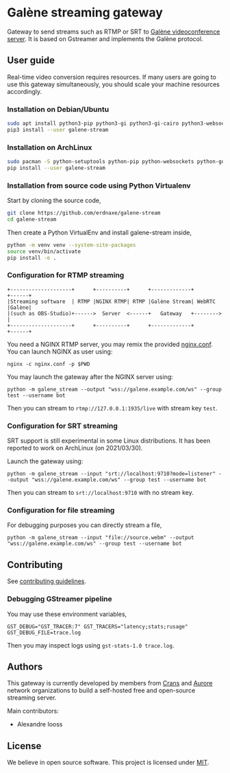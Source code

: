# Galène streaming gateway

Gateway to send streams such as RTMP or SRT to
[Galène videoconference server](https://galene.org/).
It is based on Gstreamer and implements the Galène protocol.

## User guide

Real-time video conversion requires resources. If many users are going to use
this gateway simultaneously, you should scale your machine resources
accordingly.

### Installation on Debian/Ubuntu

```bash
sudo apt install python3-pip python3-gi python3-gi-cairo python3-websockets gir1.2-gst-plugins-bad-1.0 gstreamer1.0-plugins-good gstreamer1.0-plugins-bad gstreamer1.0-nice
pip3 install --user galene-stream
```

### Installation on ArchLinux

```bash
sudo pacman -S python-setuptools python-pip python-websockets python-gobject gobject-introspection gst-python gst-plugins-base gst-plugins-bad
pip install --user galene-stream
```

### Installation from source code using Python Virtualenv

Start by cloning the source code,

```bash
git clone https://github.com/erdnaxe/galene-stream
cd galene-stream
```

Then create a Python VirtualEnv and install galene-stream inside,

```bash
python -m venv venv --system-site-packages
source venv/bin/activate
pip install -e .
```

### Configuration for RTMP streaming

```
+--------------------+      +----------+      +-------------+        +------+
|Streaming software  | RTMP |NGINX RTMP| RTMP |Galène Stream| WebRTC |Galène|
|(such as OBS-Studio)+------>  Server  <------+   Gateway   +-------->      |
+--------------------+      +----------+      +-------------+        +------+
```

You need a NGINX RTMP server, you may remix the provided
[nginx.conf](./docs/nginx.conf). You can launch NGINX as user using:

```
nginx -c nginx.conf -p $PWD
```

You may launch the gateway after the NGINX server using:

```
python -m galene_stream --output "wss://galene.example.com/ws" --group test --username bot
```

Then you can stream to `rtmp://127.0.0.1:1935/live` with stream key `test`.

### Configuration for SRT streaming

SRT support is still experimental in some Linux distributions.
It has been reported to work on ArchLinux (on 2021/03/30).

Launch the gateway using:

```
python -m galene_stream --input "srt://localhost:9710?mode=listener" --output "wss://galene.example.com/ws" --group test --username bot
```

Then you can stream to `srt://localhost:9710` with no stream key.

### Configuration for file streaming

For debugging purposes you can directly stream a file,

```
python -m galene_stream --input "file://source.webm" --output "wss://galene.example.com/ws" --group test --username bot
```

## Contributing

See [contributing guidelines](./CONTRIBUTING.md).

### Debugging GStreamer pipeline

You may use these environment variables,

```
GST_DEBUG="GST_TRACER:7" GST_TRACERS="latency;stats;rusage" GST_DEBUG_FILE=trace.log
```

Then you may inspect logs using `gst-stats-1.0 trace.log`.

## Authors

This gateway is currently developed by members from
[Crans](https://www.crans.org/)
and [Aurore](https://auro.re/) network organizations to build a self-hosted
free and open-source streaming server.

Main contributors:

-   Alexandre Iooss

## License

We believe in open source software.
This project is licensed under [MIT](./LICENSE.txt).
